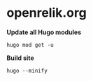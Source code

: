 # openrelik.org

**Update all Hugo modules**
```
hugo mod get -u
```

**Build site**
```
hugo --minify
```
